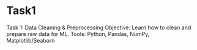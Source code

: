 # Task1
Task 1: Data Cleaning &amp; Preprocessing Objective: Learn how to clean and prepare raw data for ML. Tools: Python, Pandas, NumPy, Matplotlib/Seaborn
